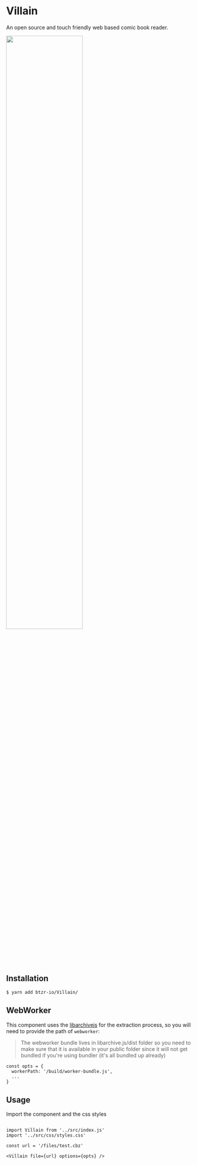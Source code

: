# Villain

An open source and touch friendly web based comic book reader.

<img width="64%" src="https://user-images.githubusercontent.com/14793624/57827036-002e1b00-7763-11e9-8b59-1a6c8abcdbe1.png" />



## Installation

```SHELL
$ yarn add btzr-io/Villain/
```

## WebWorker

This component uses the [libarchivejs](https://github.com/nika-begiashvili/libarchivejs) for the extraction process,
so you will need to provide the path of `webworker`:

> The webworker bundle lives in libarchive.js/dist folder so you need to make sure that it is available in your public folder since it will not get bundled if you're using bundler (it's all bundled up already)


```JSX
const opts = {
  workerPath: '/build/worker-bundle.js',
  ...
}
```
## Usage

Import the component and the css styles

```JSX

import Villain from '../src/index.js'
import '../src/css/styles.css'

const url = '/files/test.cbz'

<Villain file={url} options={opts} />
```

```
